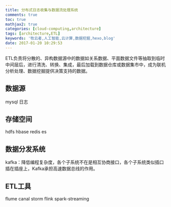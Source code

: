 ```yaml
---
title: 分布式日志收集与数据流处理系统
comments: true
toc: true
mathjax2: true
categories: [cloud-computing,architecture]
tags: [architecture,ETL]
keywords: '牧云者,人工智能,云计算,数据挖掘,hexo,blog'
date: 2017-01-20 10:29:53
---
```

ETL负责将分散的、异构数据源中的数据如关系数据、平面数据文件等抽取到临时中间层后，进行清洗、转换、集成，最后加载到数据仓库或数据集市中，成为联机分析处理、数据挖掘提供决策支持的数据。
 <!--more-->
## 数据源
mysql
日志

## 存储空间
hdfs
hbase
redis
es

## 数据分发系统
kafka：降低编程复杂度，各个子系统不在是相互协商接口，各个子系统类似插口插在插座上，Kafka承担高速数据总线的作用。

## ETL工具
flume
canal
storm
flink
spark-streaming
